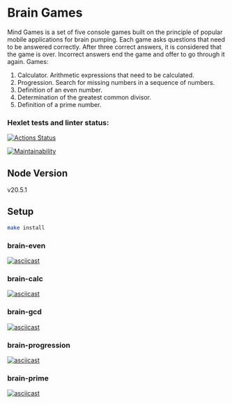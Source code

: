 # Brain Games

Mind Games is a set of five console games built on the principle of popular mobile applications for brain pumping. Each game asks questions that need to be answered correctly. After three correct answers, it is considered that the game is over. Incorrect answers end the game and offer to go through it again. Games:

1. Calculator. Arithmetic expressions that need to be calculated.
2. Progression. Search for missing numbers in a sequence of numbers.
3. Definition of an even number.
4. Determination of the greatest common divisor.
5. Definition of a prime number.

### Hexlet tests and linter status:
[![Actions Status](https://github.com/Elena12885/frontend-project-44/workflows/hexlet-check/badge.svg)](https://github.com/Elena12885/frontend-project-44/actions)

[![Maintainability](https://api.codeclimate.com/v1/badges/03e660a131e46fcd9871/maintainability)](https://codeclimate.com/github/Elena12885/frontend-project-44/maintainability)

## Node Version

v20.5.1

## Setup

```bash
make install
```

### brain-even
[![asciicast](https://asciinema.org/a/OPBrg7YrSCPfiLrx4H7kgIEoj.svg)](https://asciinema.org/a/OPBrg7YrSCPfiLrx4H7kgIEoj)

### brain-calc
[![asciicast](https://asciinema.org/a/B91RXXHH6EO6H4ui1nQvhc0QA.svg)](https://asciinema.org/a/B91RXXHH6EO6H4ui1nQvhc0QA)

### brain-gcd
[![asciicast](https://asciinema.org/a/610075.svg)](https://asciinema.org/a/610075)

### brain-progression
[![asciicast](https://asciinema.org/a/mXzcZcYRhLdjYip2EvQgYH5vv.svg)](https://asciinema.org/a/mXzcZcYRhLdjYip2EvQgYH5vv)

### brain-prime
[![asciicast](https://asciinema.org/a/DF1wBNd5O5veCRKFvv3PyZ6p9.svg)](https://asciinema.org/a/DF1wBNd5O5veCRKFvv3PyZ6p9)
